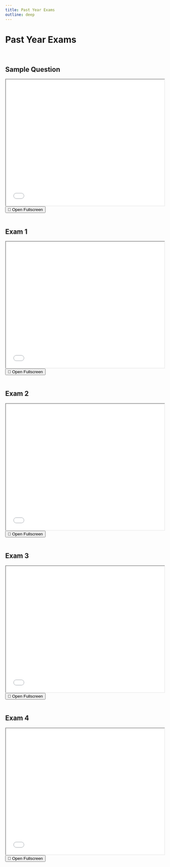 ```yaml
---
title: Past Year Exams
outline: deep
---
```


# Past Year Exams

<br>

## Sample Question

<iframe src="/Python-Programming/exams/SAMPLE QUESTION SEM I.pdf" width="100%" height="400" allowfullscreen></iframe>

<br>

<a href="/Python-Programming/exams/SAMPLE QUESTION SEM I.pdf" target="_blank" rel="noopener">
  <button class="open-pdf-btn">
    📖 Open Fullscreen
  </button>
</a>

<br>
<br>

## Exam 1

<iframe src="/Python-Programming/exams/exam-1.pdf" width="100%" height="400" allowfullscreen></iframe>

<br>

<a href="/Python-Programming/exams/exam-1.pdf" target="_blank" rel="noopener">
  <button class="open-pdf-btn">
    📖 Open Fullscreen
  </button>
</a>

<br>
<br>

## Exam 2

<iframe src="/Python-Programming/exams/exam-2.pdf" width="100%" height="400" allowfullscreen></iframe>

<br>

<a href="/Python-Programming/exams/exam-2.pdf" target="_blank" rel="noopener">
  <button class="open-pdf-btn">
    📖 Open Fullscreen
  </button>
</a>

<br>
<br>

## Exam 3

<iframe src="/Python-Programming/exams/exam-3.pdf" width="100%" height="400" allowfullscreen></iframe>

<br>

<a href="/Python-Programming/exams/exam-3.pdf" target="_blank" rel="noopener">
  <button class="open-pdf-btn">
    📖 Open Fullscreen
  </button>
</a>

<br>
<br>

## Exam 4

<iframe src="/Python-Programming/exams/Exam-4.pdf" width="100%" height="400" allowfullscreen></iframe>

<br>

<a href="/Python-Programming/exams/Exam-4.pdf" target="_blank" rel="noopener">
  <button class="open-pdf-btn">
    📖 Open Fullscreen
  </button>
</a>

